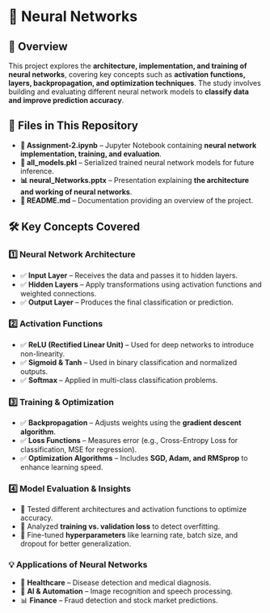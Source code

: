 # 🧠 Neural Networks  

## 📌 Overview  
This project explores the **architecture, implementation, and training of neural networks**, covering key concepts such as **activation functions, layers, backpropagation, and optimization techniques**. The study involves building and evaluating different neural network models to **classify data and improve prediction accuracy**.

## 📂 Files in This Repository  
- **📜 Assignment-2.ipynb** – Jupyter Notebook containing **neural network implementation, training, and evaluation**.  
- **📁 all_models.pkl** – Serialized trained neural network models for future inference.  
- **📊 neural_Networks.pptx** – Presentation explaining **the architecture and working of neural networks**.  
- **📜 README.md** – Documentation providing an overview of the project.  

## 🛠️ Key Concepts Covered  

### 1️⃣ Neural Network Architecture  
- ✅ **Input Layer** – Receives the data and passes it to hidden layers.  
- ✅ **Hidden Layers** – Apply transformations using activation functions and weighted connections.  
- ✅ **Output Layer** – Produces the final classification or prediction.  

### 2️⃣ Activation Functions  
- ✅ **ReLU (Rectified Linear Unit)** – Used for deep networks to introduce non-linearity.  
- ✅ **Sigmoid & Tanh** – Used in binary classification and normalized outputs.  
- ✅ **Softmax** – Applied in multi-class classification problems.  

### 3️⃣ Training & Optimization  
- ✅ **Backpropagation** – Adjusts weights using the **gradient descent algorithm**.  
- ✅ **Loss Functions** – Measures error (e.g., Cross-Entropy Loss for classification, MSE for regression).  
- ✅ **Optimization Algorithms** – Includes **SGD, Adam, and RMSprop** to enhance learning speed.  

### 4️⃣ Model Evaluation & Insights  
- 📌 Tested different architectures and activation functions to optimize accuracy.  
- 📌 Analyzed **training vs. validation loss** to detect overfitting.  
- 📌 Fine-tuned **hyperparameters** like learning rate, batch size, and dropout for better generalization.  

### 💡 Applications of Neural Networks  
- 🏥 **Healthcare** – Disease detection and medical diagnosis.  
- 🚀 **AI & Automation** – Image recognition and speech processing.  
- 📊 **Finance** – Fraud detection and stock market predictions.  
